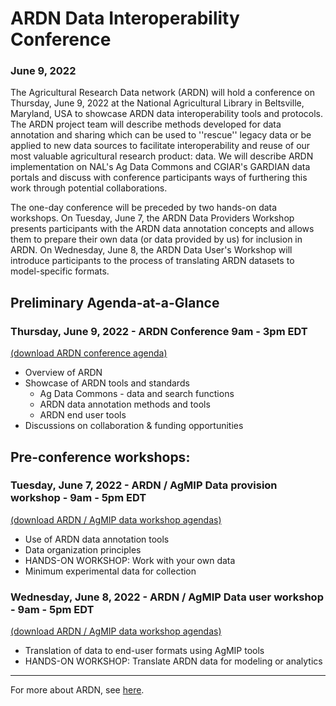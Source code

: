 # ARDN Data Interoperability Conference 
### June 9, 2022

The Agricultural Research Data network (ARDN) will hold a conference on Thursday, June 9, 2022 at the National Agricultural Library in Beltsville, Maryland, USA to showcase ARDN data interoperability tools and protocols. The ARDN project team will describe methods developed for data annotation and sharing which can be used to ''rescue'' legacy data or be applied to new data sources to facilitate interoperability and reuse of our most valuable agricultural research product: data. We will describe ARDN implementation on NAL's Ag Data Commons and CGIAR's GARDIAN data portals and discuss with conference participants ways of furthering this work through potential collaborations.

The one-day conference will be preceded by two hands-on data workshops. On Tuesday, June 7, the ARDN Data Providers Workshop presents participants with the ARDN data annotation concepts and allows them to prepare their own data (or data provided by us) for inclusion in ARDN. On Wednesday, June 8, the ARDN Data User's Workshop will introduce participants to the process of translating ARDN datasets to model-specific formats. 



## Preliminary Agenda-at-a-Glance

### Thursday, June 9, 2022 - ARDN Conference 9am - 3pm EDT
<!-- [(link to full ARDN conference agenda)](2022-06_Conference_Agenda.md) -->
[(download ARDN conference agenda)](https://github.com/agmip/ARDN/raw/master/docs/images/ARDN%20Conference%20Agenda.pdf)
- Overview of ARDN
- Showcase of ARDN tools and standards
  - Ag Data Commons - data and search functions
  - ARDN data annotation methods and tools
  - ARDN end user tools 
- Discussions on collaboration & funding opportunities

## Pre-conference workshops:

### Tuesday, June 7, 2022 - ARDN / AgMIP Data provision workshop - 9am - 5pm EDT
<!-- [(link to full ARDN / AgMIP data workshop agendas)](2022-06_Workshop_Agendas.md) -->
[(download ARDN / AgMIP data workshop agendas)](https://github.com/agmip/ARDN/raw/master/docs/images/ARDN%20Workshops%20Agenda.pdf)
- Use of ARDN data annotation tools
- Data organization principles
- HANDS-ON WORKSHOP: Work with your own data
- Minimum experimental data for collection

### Wednesday, June 8, 2022 - ARDN / AgMIP Data user workshop - 9am - 5pm EDT
<!-- [(link to full ARDN / AgMIP data workshop agendas)](2022-06_Workshop_Agendas.md) -->
[(download ARDN / AgMIP data workshop agendas)](https://github.com/agmip/ARDN/raw/master/docs/images/ARDN%20Workshops%20Agenda.pdf)
- Translation of data to end-user formats using AgMIP tools
- HANDS-ON WORKSHOP: Translate ARDN data for modeling or analytics


<!-- [Link to survey for attendance preferences](https://docs.google.com/forms/d/e/1FAIpQLSfiYT-NPrM0MDGsbsp0MgYI_mIWdsNNwPGLYVCMTmNdwC2JoQ/viewform?usp=sf_link) -->

-----------------------------------------------------------------
For more about ARDN, see [here](https://agmip.github.io/ARDN/).
 
